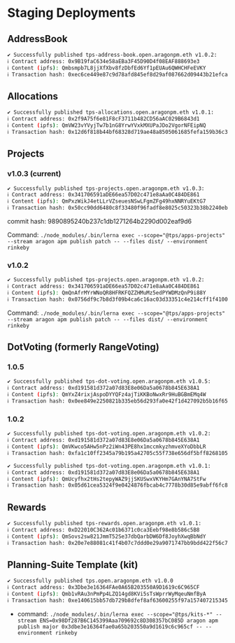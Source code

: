 # Staging Deployments

## AddressBook

```sh
✔ Successfully published tps-address-book.open.aragonpm.eth v1.0.2:
ℹ Contract address: 0x9B19faC634e58aEBa3F45D90D4f08EAF888693e3
ℹ Content (ipfs): Qmbsmpb7L8jjXfXbv8fzDbfEd6Yf1pEUAu6QWHCHFeEVKY
ℹ Transaction hash: 0xec6ce449e87c9d78afd845ef8d29af087662d09443b21efca93989a5098e8ec4
```

## Allocations

```sh
✔ Successfully published tps-allocations.open.aragonpm.eth v1.0.1: 
ℹ Contract address: 0x2f9A75f6e81F8cF3711b482CD56aAC029B6843d1
ℹ Content (ipfs): QmVW23vYVyjTw7b1nG8YrwYVxkMXUPaJDo2VgorNFEipNQ
ℹ Transaction hash: 0x12d6f818b44bf68328d719ae48a8505061685fefa159b36c36a68d60c78abb3d
```

## Projects

### v1.0.3 (current)

```sh
✔ Successfully published tps-projects.open.aragonpm.eth v1.0.3: 
ℹ Contract address: 0x341706591aDE66ea57D02c471e8aAa0C484DE861
ℹ Content (ipfs): QmPxzWikJ4etLLrVZseuesNSwLFgmZFg49hxNNRYuEKtG7
ℹ Transaction hash: 0x50cc90dd6480c8f33480f96fadf8e8025c50323b38b2240eb237c223d02efaa5
```

commit hash: 9890895240b237c1db1271264b2290d002eaf9d6

Command:
`./node_modules/.bin/lerna exec --scope="@tps/apps-projects" --stream aragon apm publish patch -- --files dist/ --environment rinkeby`


### v1.0.2

```sh
✔ Successfully published tps-projects.open.aragonpm.eth v1.0.2: 
ℹ Contract address: 0x341706591aDE66ea57D02c471e8aAa0C484DE861
ℹ Content (ipfs): QmQnAfrMYrWNoQR8HFRKFQZZHMuMz5edPYWDMzQnP9i88Y
ℹ Transaction hash: 0x0756df9c7b8d3f09b4ca6c16ac03d33351c4e214cff1f4100430bd41d203e332
```

Command:
`./node_modules/.bin/lerna exec --scope="@tps/apps-projects" --stream aragon apm publish patch -- --files dist/ --environment rinkeby`


## DotVoting (formerly RangeVoting)

### 1.0.5

```sh
✔ Successfully published tps-dot-voting.open.aragonpm.eth v1.0.5: 
ℹ Contract address: 0xd191581d372a07d83E8e06Da5a0678b845E638A1
ℹ Content (ipfs): QmYxZ4rixjAspoDYYQFz4ajTiKKBoNwxRr9HuBGBmEMq4W
ℹ Transaction hash: 0x0ee849e2250821b335eb56d293fa0e42f1d427092b5b16f659c45f167b91cd72
```

### 1.0.2

```sh
✔️ Successfully published tps-dot-voting.open.aragonpm.eth v1.0.2: 
ℹ️ Contract address: 0xd191581d372a07d83E8e06Da5a0678b845E638A1
ℹ️ Content (ipfs): QmVKwco5AHw5nPz2iWn43PE8hx1mccmkyzhmveXYoDbbLR
ℹ️ Transaction hash: 0xfa1c10ff2345a79b195a42705c55f738e656df5bff8268105fef12ae870bd063
```

```sh
✔ Successfully published tps-dot-voting.open.aragonpm.eth v1.0.1: 
ℹ Contract address: 0xd191581d372a07d83E8e06Da5a0678b845E638A1
ℹ Content (ipfs): QmUcyfhx2tHs2tepyWAZ9jjSKUSwxVKYHm7GAnYNA7StFw
ℹ Transaction hash: 0x05d61cea5324f9e0424876fbcab4c7778b30d85e9abff6fc8f88cf49de7aecc0
```
## Rewards

```sh
✔ Successfully published tps-rewards.open.aragonpm.eth v1.0.1: 
ℹ Contract address: 0xD22010C362Ac01b6371c0ca3Eebf98e8b586c5B8
ℹ Content (ipfs): QmSovs2sw821JmmT52Se37dbQarbDW6Df8JoyhXwqBbNdY
ℹ Transaction hash: 0x20e7e88081c41f4b07c7ddd0e29a9071747bb9bdd422f56c7a865d939f44ae04
```

## Planning-Suite Template (kit)

```sh
✔ Successfully published tps.open.aragonpm.eth v1.0.0
ℹ Contract address: 0x3Dbe3e16364FAe0A65B203550A9D1619c6C965CF
ℹ Content (ipfs): Qmb1vRAu3nPmPp4LZQ14gd8KVi5sTsWprrWyMqeuNmfByA
ℹ Transaction hash: 0xe140615bb57db729b8dfef8af63600255f97a1574072153451f91b007645bb42
```

- command: `./node_modules/.bin/lerna exec --scope="@tps/kits-*" --stream ENS=0x98Df287B6C145399Aaa709692c8D308357bC085D aragon apm publish major 0x3dbe3e16364fae0a65b203550a9d1619c6c965cf -- --environment rinkeby`
